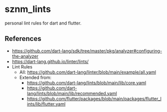 # sznm_lints

personal lint rules for dart and flutter.

## References

- https://github.com/dart-lang/sdk/tree/master/pkg/analyzer#configuring-the-analyzer
- https://dart-lang.github.io/linter/lints/
- Lint Rules
  - All: https://github.com/dart-lang/linter/blob/main/example/all.yaml
  - Extended from:
    - https://github.com/dart-lang/lints/blob/main/lib/core.yaml
    - https://github.com/dart-lang/lints/blob/main/lib/recommended.yaml
    - https://github.com/flutter/packages/blob/main/packages/flutter_lints/lib/flutter.yaml
